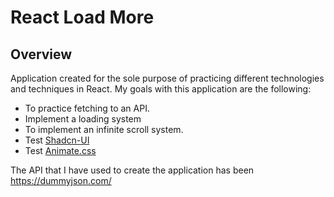 # React Load More

## Overview

Application created for the sole purpose of practicing different technologies and techniques in React. My goals with this application are the following:

* To practice fetching to an API.
* Implement a loading system 
* To implement an infinite scroll system.
* Test [Shadcn-UI](https://ui.shadcn.com/)
* Test [Animate.css](https://animate.style/)

The API that I have used to create the application has been https://dummyjson.com/